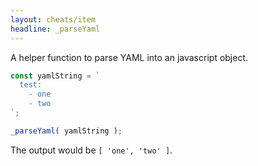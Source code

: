 ```yaml
---
layout: cheats/item
headline: _parseYaml
---
```


A helper function to parse YAML into an javascript object.

```js
const yamlString = `
  test:
    - one
    - two
`;

_parseYaml( yamlString );
```

The output would be `[ 'one', 'two' ]`.
